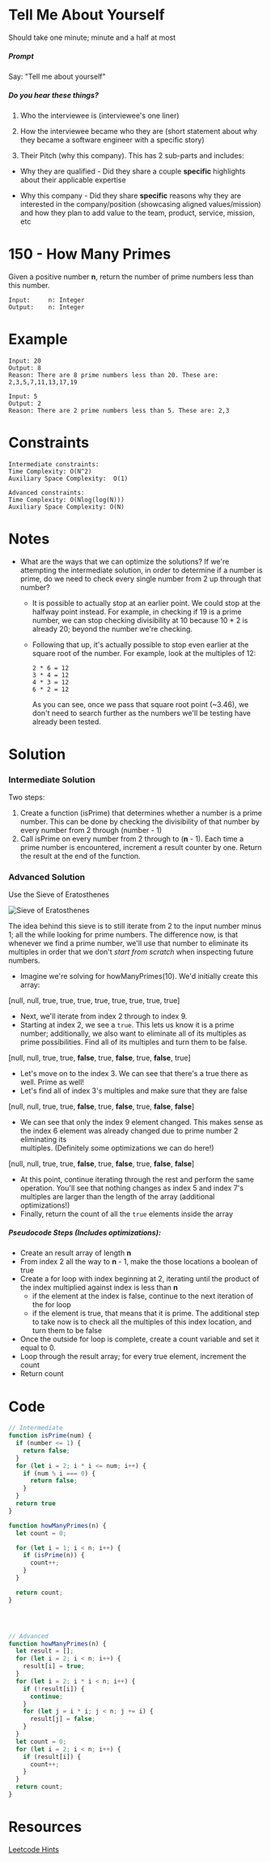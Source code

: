 # Tell Me About Yourself

Should take one minute; minute and a half at most

##### Prompt

Say: "Tell me about yourself"

##### Do you hear these things?

1. Who the interviewee is (interviewee's one liner)

2. How the interviewee became who they are (short statement about why they became a software engineer with a specific story)

3. Their Pitch (why this company). This has 2 sub-parts and includes:

  - Why they are qualified - Did they share a couple
  **specific** highlights about their applicable expertise

  - Why this company - Did they share **specific** reasons
  why they are interested in the company/position
  (showcasing aligned values/mission) and how they plan to
  add value to the team, product, service, mission, etc

# 150 - How Many Primes

Given a positive number **n**, return the number of prime numbers less than
this number.


```
Input:     n: Integer
Output:    n: Integer
```

# Example

```
Input: 20
Output: 8
Reason: There are 8 prime numbers less than 20. These are: 2,3,5,7,11,13,17,19

Input: 5
Output: 2
Reason: There are 2 prime numbers less than 5. These are: 2,3
```


# Constraints

```
Intermediate constraints:
Time Complexity: O(N^2)
Auxiliary Space Complexity:  O(1)

Advanced constraints:
Time Complexity: O(Nlog(log(N)))
Auxiliary Space Complexity: O(N)

```

# Notes

- What are the ways that we can optimize the solutions? If we're attempting
  the intermediate solution, in order to determine if a number is prime,
  do we need to check every single number from 2 up through that number?
  - It is possible to actually stop at an earlier point. We could stop at the
    halfway point instead. For example, in checking if 19 is a prime number,
    we can stop checking divisibility at 10 because 10 * 2 is already 20; beyond
    the number we're checking.
  - Following that up, it's actually possible to stop even earlier at the
    square root of the number. For example, look at the multiples of 12:

    ```
    2 * 6 = 12
    3 * 4 = 12
    4 * 3 = 12
    6 * 2 = 12
    ```
    As you can see, once we pass that square root point (~3.46), we don't need
    to search further as the numbers we'll be testing have already been tested.

# Solution

### Intermediate Solution

Two steps:

1) Create a function (isPrime) that determines whether a number is a prime
   number. This can be done by checking the divisibility of that number
   by every number from 2 through (number - 1)
2) Call isPrime on every number from 2 through to (**n** - 1). Each time a
   prime number is encountered, increment a result counter by one. Return
   the result at the end of the function.

### Advanced Solution

Use the Sieve of Eratosthenes

![Sieve of Eratosthenes](https://res.cloudinary.com/outco-io/image/upload/v1541024861/sieve.jpg)

The idea behind this sieve is to still iterate from 2 to the input number
minus 1; all the while looking for prime numbers. The difference now, is that
whenever we find a prime number, we'll use that number to eliminate its
multiples in order that we don't *start from scratch* when inspecting future
numbers.

- Imagine we're solving for howManyPrimes(10). We'd initially create this array:

[null, null, true, true, true, true, true, true, true, true]

- Next, we'll iterate from index 2 through to index 9.
- Starting at index 2, we see a `true`. This lets us know it is a prime number;
  additionally, we also want to eliminate all of its multiples as prime
  possibilities. Find all of its multiples and turn them to be false.

[null, null, true, true, **false**, true, **false**, true, **false**, true]

- Let's move on to the index 3. We can see that there's a true there as well.
  Prime as well!
- Let's find all of index 3's multiples and make sure that they are false

[null, null, true, true, **false**, true, **false**, true, **false**, **false**]

- We can see that only the index 9 element changed. This makes sense as the
  index 6 element was already changed due to prime number 2 eliminating its  
  multiples. (Definitely some optimizations we can do here!)

[null, null, true, true, **false**, true, **false**, true, **false**, **false**]

- At this point, continue iterating through the rest and perform the same
  operation. You'll see that nothing changes as index 5 and index 7's multiples
  are larger than the length of the array (additional optimizations!)
- Finally, return the count of all the `true` elements inside the array


##### Pseudocode Steps (Includes optimizations):

- Create an result array of length **n**
- From index 2 all the way to **n** - 1, make the those locations a boolean of
  true
- Create a for loop with index beginning at 2, iterating until the product of
  the index multiplied against index is less than **n**
  - if the element at the index is false, continue to the next iteration of the
    for loop
  - if the element is true, that means that it is prime. The additional step to
    take now is to check all the multiples of this index location, and turn them
    to be false
- Once the outside for loop is complete, create a count variable and set it
  equal to 0.
- Loop through the result array; for every true element, increment the count
- Return count


# Code

```javascript
// Intermediate
function isPrime(num) {
  if (number <= 1) {
    return false;
  }
  for (let i = 2; i * i <= num; i++) {
    if (num % i === 0) {
      return false;
    }
  }
  return true
}

function howManyPrimes(n) {
  let count = 0;

  for (let i = 1; i < n; i++) {
    if (isPrime(n)) {
      count++;
    }
  }

  return count;
}




// Advanced
function howManyPrimes(n) {
  let result = [];
  for (let i = 2; i < n; i++) {
    result[i] = true;  
  }
  for (let i = 2; i * i < n; i++) {
    if (!result[i]) {
      continue;
    }
    for (let j = i * i; j < n; j += i) {
      result[j] = false;
    }
  }
  let count = 0;
  for (let i = 2; i < n; i++) {
    if (result[i]) {
      count++;
    }
  }
  return count;
}
```

# Resources

[Leetcode Hints](https://leetcode.com/problems/count-primes/)
